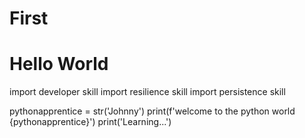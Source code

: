 # First
# Hello World

import developer skill
import resilience skill
import persistence skill

pythonapprentice = str('Johnny')
print(f'welcome to the python world {pythonapprentice}')
print('Learning...')

